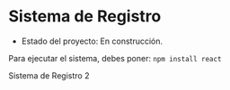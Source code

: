 <h1> Sistema de Registro</h1>

- Estado del proyecto: En construcción.

Para ejecutar el sistema, debes poner:
```npm install react```

Sistema de Registro 2
